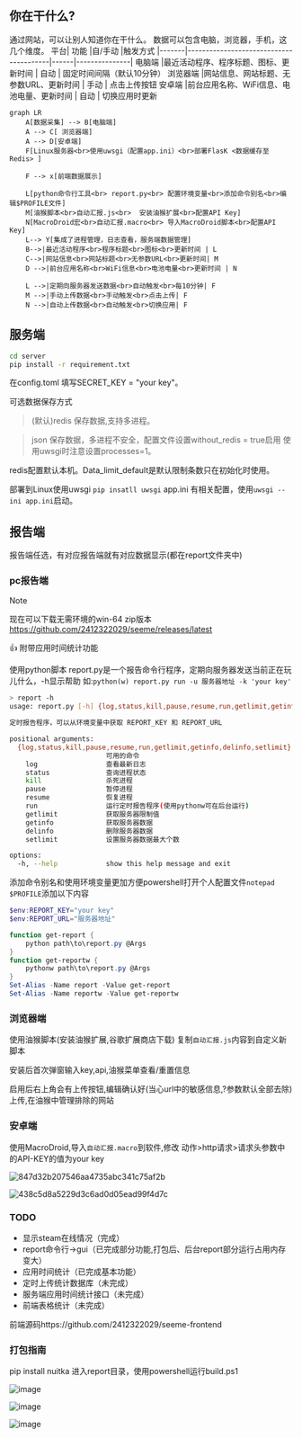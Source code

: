 ## 你在干什么?
通过网站，可以让别人知道你在干什么。
数据可以包含电脑，浏览器，手机，这几个维度。
平台|	功能	|自/手动	|触发方式
|-------|----------------------------------------|------|---------------|
电脑端	|最近活动程序、程序标题、图标、更新时间      |	自动 |	固定时间间隔（默认10分钟）
浏览器端	|网站信息、网站标题、无参数URL、更新时间     |	手动 |	点击上传按钮
安卓端	|前台应用名称、WiFi信息、电池电量、更新时间  |	自动 |	切换应用时更新

```mermaid
graph LR
    A[数据采集] --> B[电脑端]
    A --> C[ 浏览器端]
    A --> D[安卓端]
	F[Linux服务器<br>使用uwsgi（配置app.ini）<br>部署FlasK <数据缓存至Redis> ]
	
	F --> x[前端数据展示]
	
	L[python命令行工具<br> report.py<br> 配置环境变量<br>添加命令别名<br>编辑$PROFILE文件]
	M[油猴脚本<br>自动汇报.js<br>  安装油猴扩展<br>配置API Key]
	N[MacroDroid宏<br>自动汇报.macro<br> 导入MacroDroid脚本<br>配置API Key]
    L--> Y[集成了进程管理，日志查看，服务端数据管理]
    B-->|最近活动程序<br>程序标题<br>图标<br>更新时间 | L
    C-->|网站信息<br>网站标题<br>无参数URL<br>更新时间| M
    D -->|前台应用名称<br>WiFi信息<br>电池电量<br>更新时间 | N

    L -->|定期向服务器发送数据<br>自动触发<br>每10分钟| F
    M -->|手动上传数据<br>手动触发<br>点击上传| F
    N -->|自动上传数据<br>自动触发<br>切换应用| F
```
## 服务端

```bash
cd server
pip install -r requirement.txt
```

在config.toml 填写SECRET_KEY = "your key"。

可选数据保存方式
> (默认)redis 保存数据,支持多进程。

> json 保存数据，多进程不安全，配置文件设置without_redis = true启用
> 使用uwsgi时注意设置processes=1。
>
redis配置默认本机。Data_limit_default是默认限制条数只在初始化时使用。

部署到Linux使用uwsgi `pip insatll uwsgi` app.ini 有相关配置，使用`uwsgi --ini app.ini`启动。

## 报告端
报告端任选，有对应报告端就有对应数据显示(都在report文件夹中)
### pc报告端
> [!NOTE]
> 现在可以下载无需环境的win-64 zip版本
> https://github.com/2412322029/seeme/releases/latest

 :+1: 附带应用时间统计功能

使用python脚本
report.py是一个报告命令行程序，定期向服务器发送当前正在玩儿什么，-h显示帮助
如:`python(w) report.py run -u 服务器地址 -k 'your key'`
```bash
> report -h                                    
usage: report.py [-h] {log,status,kill,pause,resume,run,getlimit,getinfo,delinfo,setlimit} ...

定时报告程序，可以从环境变量中获取 REPORT_KEY 和 REPORT_URL

positional arguments:
  {log,status,kill,pause,resume,run,getlimit,getinfo,delinfo,setlimit}
                        可用的命令
    log                 查看最新日志
    status              查询进程状态
    kill                杀死进程
    pause               暂停进程
    resume              恢复进程
    run                 运行定时报告程序(使用pythonw可在后台运行)
    getlimit            获取服务器限制值
    getinfo             获取服务器数据
    delinfo             删除服务器数据
    setlimit            设置服务器数据最大个数

options:
  -h, --help            show this help message and exit
```

添加命令别名和使用环境变量更加方便powershell打开个人配置文件`notepad $PROFILE`添加以下内容
```powershell
$env:REPORT_KEY="your key"
$env:REPORT_URL="服务器地址"

function get-report {
    python path\to\report.py @Args
}
function get-reportw {
    pythonw path\to\report.py @Args
}
Set-Alias -Name report -Value get-report
Set-Alias -Name reportw -Value get-reportw
```
### 浏览器端

使用油猴脚本(安装油猴扩展,谷歌扩展商店下载)
复制`自动汇报.js`内容到自定义新脚本

安装后首次弹窗输入key,api,油猴菜单查看/重置信息

启用后右上角会有上传按钮,编辑确认好(当心url中的敏感信息,?参数默认全部去除)上传,在油猴中管理排除的网站

### 安卓端

使用MacroDroid,导入`自动汇报.macro`到软件,修改 动作>http请求>请求头参数中的API-KEY的值为your key

![847d32b207546aa4735abc341c75af2b](https://github.com/user-attachments/assets/6450d6ae-adb9-4aed-a59e-ba6c904190fc)

![438c5d8a5229d3c6ad0d05ead99f4d7c](https://github.com/user-attachments/assets/dff3c631-b64f-4a89-a613-d0661a21a29d)

### TODO
- 显示steam在线情况（完成）
- report命令行->gui（已完成部分功能,打包后、后台report部分运行占用内存变大）
- 应用时间统计（已完成基本功能）
- 定时上传统计数据库（未完成）
- 服务端应用时间统计接口（未完成）
- 前端表格统计（未完成）

前端源码https://github.com/2412322029/seeme-frontend
### 打包指南

pip install nuitka
进入report目录，使用powershell运行build.ps1

![image](https://github.com/user-attachments/assets/d806a0c1-6f3f-43ef-95a4-d353fdcd6c8f)

![image](https://github.com/user-attachments/assets/95454041-d614-405f-b052-a1ce446bb14c)

![image](https://github.com/user-attachments/assets/e1c79958-5a25-46ef-8589-b52ae888c83b)


